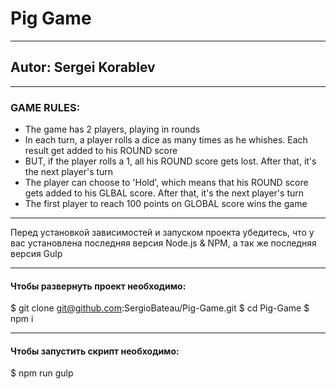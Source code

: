 # Pig Game #
***
## Autor: Sergei Korablev ##
***
### GAME RULES: ###
- The game has 2 players, playing in rounds
- In each turn, a player rolls a dice as many times as he whishes. Each result get added to his ROUND score
- BUT, if the player rolls a 1, all his ROUND score gets lost. After that, it's the next player's turn
- The player can choose to 'Hold', which means that his ROUND score gets added to his GLBAL score. After that, it's the next player's turn
- The first player to reach 100 points on GLOBAL score wins the game
***
Перед установкой зависимостей и запуском проекта убедитесь, что у вас установлена последняя версия Node.js & NPM, а так же последняя версия Gulp
***
#### Чтобы развернуть проект необходимо: ####
$ git clone git@github.com:SergioBateau/Pig-Game.git
$ cd Pig-Game
$ npm i
***
#### Чтобы запустить скрипт необходимо: ####
$ npm run gulp



